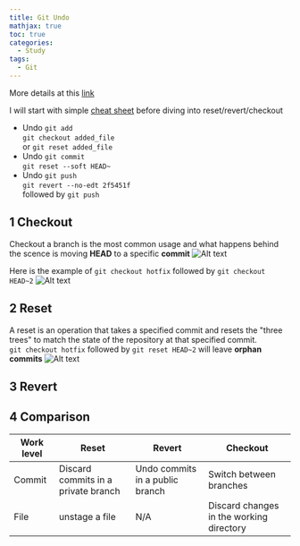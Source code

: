 ```yaml
---
title: Git Undo
mathjax: true
toc: true
categories:
  - Study
tags:
  - Git
---
```


More details at this [link](https://www.atlassian.com/git/tutorials/merging-vs-rebasing)

I will start with simple [cheat sheet]([2f5451f](https://www.nobledesktop.com/learn/git/undo-changes)) before diving into reset/revert/checkout

- Undo `git add`  
  `git checkout added_file`  
or `git reset added_file`
- Undo `git commit`  
  `git reset --soft HEAD~`
- Undo `git push`  
  `git revert --no-edt 2f5451f`  
  followed by `git push`

## 1 Checkout
Checkout a branch is the most common usage and what happens behind the scence is moving **HEAD** to a specific **commit**
![Alt text](/assets/images/2024/24-09-10-Git/checkout.png)

Here is the example of `git checkout hotfix` followed by `git checkout HEAD~2`
![Alt text](/assets/images/2024/24-09-10-Git/checkout-head.png)  
## 2 Reset
A reset is an operation that takes a specified commit and resets the "three trees" to match the state of the repository at that specified commit.  
`git checkout hotfix` followed by `git reset HEAD~2` will leave **orphan commits**
![Alt text](/assets/images/2024/24-09-10-Git/resethead.png)

## 3 Revert

## 4 Comparison
|Work level |Reset | Revert | Checkout|  
|---|--|---|---|
|Commit|Discard commits in a private branch|Undo commits in a public branch|Switch between branches|
|File|unstage a file|N/A|Discard changes in the working directory|

